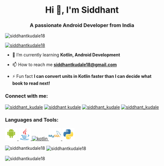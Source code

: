 <h1 align="center">Hi 👋, I'm Siddhant</h1>
<h3 align="center">A passionate Android Developer from India</h3>

<p align="left"> <img src="https://komarev.com/ghpvc/?username=siddhantkudale18&label=Profile%20views&color=0e75b6&style=flat" alt="siddhantkudale18" /> </p>

<p align="left"> <a href="https://github.com/ryo-ma/github-profile-trophy"><img src="https://github-profile-trophy.vercel.app/?username=siddhantkudale18" alt="siddhantkudale18" /></a> </p>

- 🌱 I’m currently learning **Kotlin, Android Development**

- 📫 How to reach me **siddhantkudale18@gmail.com**

- ⚡ Fun fact **I can convert units in Kotlin faster than I can decide what book to read next!**

<h3 align="left">Connect with me:</h3>
<p align="left">
<a href="https://twitter.com/siddhant_kudale" target="blank"><img align="center" src="https://raw.githubusercontent.com/rahuldkjain/github-profile-readme-generator/master/src/images/icons/Social/twitter.svg" alt="siddhant_kudale" height="30" width="40" /></a>
<a href="https://linkedin.com/in/siddhant kudale" target="blank"><img align="center" src="https://raw.githubusercontent.com/rahuldkjain/github-profile-readme-generator/master/src/images/icons/Social/linked-in-alt.svg" alt="siddhant kudale" height="30" width="40" /></a>
<a href="https://instagram.com/siddhant_kudale" target="blank"><img align="center" src="https://raw.githubusercontent.com/rahuldkjain/github-profile-readme-generator/master/src/images/icons/Social/instagram.svg" alt="siddhant_kudale" height="30" width="40" /></a>
<a href="https://www.leetcode.com/siddhant_kudale" target="blank"><img align="center" src="https://raw.githubusercontent.com/rahuldkjain/github-profile-readme-generator/master/src/images/icons/Social/leet-code.svg" alt="siddhant_kudale" height="30" width="40" /></a>
</p>

<h3 align="left">Languages and Tools:</h3>
<p align="left"> <a href="https://developer.android.com" target="_blank" rel="noreferrer"> <img src="https://raw.githubusercontent.com/devicons/devicon/master/icons/android/android-original-wordmark.svg" alt="android" width="40" height="40"/> </a> <a href="https://www.java.com" target="_blank" rel="noreferrer"> <img src="https://raw.githubusercontent.com/devicons/devicon/master/icons/java/java-original.svg" alt="java" width="40" height="40"/> </a> <a href="https://kotlinlang.org" target="_blank" rel="noreferrer"> <img src="https://www.vectorlogo.zone/logos/kotlinlang/kotlinlang-icon.svg" alt="kotlin" width="40" height="40"/> </a> <a href="https://www.mysql.com/" target="_blank" rel="noreferrer"> <img src="https://raw.githubusercontent.com/devicons/devicon/master/icons/mysql/mysql-original-wordmark.svg" alt="mysql" width="40" height="40"/> </a> <a href="https://www.python.org" target="_blank" rel="noreferrer"> <img src="https://raw.githubusercontent.com/devicons/devicon/master/icons/python/python-original.svg" alt="python" width="40" height="40"/> </a> </p>

<p><img align="left" src="https://github-readme-stats.vercel.app/api/top-langs?username=siddhantkudale18&show_icons=true&locale=en&layout=compact" alt="siddhantkudale18" /></p>

<p>&nbsp;<img align="center" src="https://github-readme-stats.vercel.app/api?username=siddhantkudale18&show_icons=true&locale=en" alt="siddhantkudale18" /></p>

<p><img align="center" src="https://github-readme-streak-stats.herokuapp.com/?user=siddhantkudale18&" alt="siddhantkudale18" /></p>
